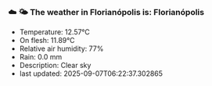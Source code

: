 ### ☁️ 🌤️  The weather in Florianópolis is: Florianópolis

- Temperature: 12.57°C
- On flesh: 11.89°C
- Relative air humidity: 77%
- Rain: 0.0 mm
- Description: Clear sky
- last updated: 2025-09-07T06:22:37.302865
